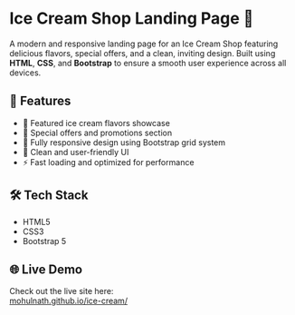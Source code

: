 # Ice Cream Shop Landing Page 🍦

A modern and responsive landing page for an Ice Cream Shop featuring delicious flavors, special offers, and a clean, inviting design. Built using **HTML**, **CSS**, and **Bootstrap** to ensure a smooth user experience across all devices.

## 🚀 Features

- 🍨 Featured ice cream flavors showcase
- 🎉 Special offers and promotions section
- 📱 Fully responsive design using Bootstrap grid system
- 🎨 Clean and user-friendly UI
- ⚡ Fast loading and optimized for performance

## 🛠️ Tech Stack

- HTML5
- CSS3
- Bootstrap 5

## 🌐 Live Demo

Check out the live site here:  
[mohulnath.github.io/ice-cream/](https://mohulnath.github.io/ice-cream/)
